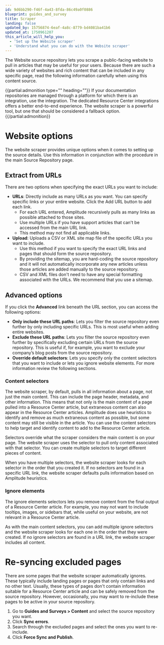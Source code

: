```yaml
---
id: 9d6bb290-f46f-4a43-8fda-86c49a0f0886
blueprint: guides_and_survey
title: Scraper
landing: false
updated_by: 15756874-6eaf-4a8c-8779-bd4081ba41b6
updated_at: 1750961207
this_article_will_help_you:
  - 'Set up the Website scraper'
  - 'Understand what you can do with the Website scraper'
---
```

The Website source repository lets you scrape a public-facing website to pull in articles that may be useful for your users. Because there are such a wide variety of websites and rich content that can be included in any specific page, read the following information carefully when using this content source.  

{{partial:admonition type="" heading=""}}
If your documentation repositories are managed through a platform for which there is an integration, use the integration. The dedicated Resource Center integrations offers a better end-to-end experience. The website scraper is a powerful tool, but one that should be considered a fallback option.
{{/partial:admonition}}

# Website options
The website scraper provides unique options when it comes to setting up the source details. Use this information in conjunction with the procedure in the main Source Repository page.

## Extract from URLs
There are two options when specifying the exact URLs you want to include:
- **URLs**: Directly include as many URLs as you want. You can specify specific links or your entire website. Click the Add URL button to add each link. 
    - For each URL entered, Amplitude recursively pulls as many links as possible attached to those sites.
    - Use multiple URLs if you have support articles that can't be accessed from the main URL link. 
    - This method may not find all applicable links.
- **Upload**: Uploads a CSV or XML site map file of the specific URLs you want to include.  
    - Use this method if you want to specify the exact URL links and pages that should form the source repository.
    - By providing the sitemap, you are hard-coding the source repository and it will not automatically incorporate any new articles unless those articles are added manually to the source repository. 
    - CSV and XML files don't need to have any special formatting associated with the URLs. We recommend that you use a sitemap.
## Advanced options
If you click the **Advanced** link beneath the URL section, you can access the following options: 
- **Only include these URL paths**: Lets you filter the source repository even further by only including specific URLs. This is most useful when adding entire websites. 
- **Exclude these URL paths**: Lets you filter the source repository even further by specifically excluding certain URLs from the source repository. This is useful if, for example, you want to exclude your company’s blog posts from the source repository. 
- **Override default selectors**: Lets you specify only the content selectors that you want to include or lets you ignore website elements. For more information review the following sections.

### Content selectors
The website scraper, by default, pulls in all information about a page, not just the main content. This can include the page header, metadata, and other information. This means that not only is the main content of a page pulled into a Resource Center article, but extraneous content can also appear in the Resource Center articles. Amplitude does use heuristics to identify and remove as much extraneous content as possible, but some content may still be visible in the article. You can use the content selectors to help target and identify content to add to the Resource Center article. 

Selectors override what the scraper considers the main content is on your page. The website scraper uses the selector to pull only content associated with that selector. You can create multiple selectors to target different pieces of content. 

When you have multiple selectors, the website scraper looks for each selector in the order that you created it. If no selectors are found in a specific URL link, the website scraper defaults pulls information based on Amplitude heuristics.   

### Ignore elements
The ignore elements selectors lets you remove content from the final output of a Resource Center article. For example, you may not want to include tooltips, images, or sidebars that, while useful on your website, are not relevant in a Resource Center article. 

As with the main content selectors, you can add multiple ignore selectors and the website scraper looks for each one in the order that they were created. If no ignore selectors are found in a URL link, the website scraper includes all content. 

# Re-syncing excluded pages
There are some pages that the website scraper automatically ignores. These typically include landing pages or pages that only contain links and no other text. Usually, these types of pages don't contain information suitable for a Resource Center article and can be safely removed from the source repository.
However, occasionally, you may want to re-include these pages to be active in your source repository. 

1. Go to **Guides and Surveys > Content** and select the source repository you want. 
2. Click **Sync errors**. 
3. Search through the excluded pages and select the ones you want to re-include.
4. Click **Force Sync and Publish**.